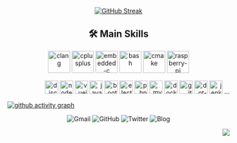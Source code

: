 
<div align="center">
<!--[![GitHub Stats](https://github-readme-stats.vercel.app/api?username=luswdev&show_icons=true&bg_color=30,606c88,3f4c6b&title_color=fff&text_color=fff&icon_color=fff&ring_color=81c8be&hide_border=true)](https://github.com/luswdev)-->
  
[![GitHub Streak](https://github-readme-streak-stats.herokuapp.com/?user=luswdev&background=30,606c88,3f4c6b&ring=81c8be&fire=81c8be&currStreakLabel=81c8be&currStreakNum=fff&sideNums=fff&sideLabels=fff&dates=ccc&hide_border=true)](https://github.com/luswdev)

</div>

<h2 align="center">🛠️ Main Skills</h2>
<p align="center">
  <img height="50" src="https://cdn.jsdelivr.net/gh/devicons/devicon@master/icons/c/c-plain.svg" title="clang" alt="clang">
  <img height="50" src="https://cdn.jsdelivr.net/gh/devicons/devicon@master/icons/cplusplus/cplusplus-plain.svg" title="cplusplus" alt="cplusplus">
  <img height="50" src="https://cdn.jsdelivr.net/gh/devicons/devicon@master/icons/embeddedc/embeddedc-original.svg" title="embedded-c" alt="embedded-c">  
  <img height="50" src="https://cdn.jsdelivr.net/gh/devicons/devicon/icons/bash/bash-original.svg" title="bash" alt="bash">
  <img height="50" src="https://cdn.jsdelivr.net/gh/devicons/devicon/icons/cmake/cmake-original.svg" title="cmake" alt="cmake">
  <img height="50" src="https://cdn.jsdelivr.net/gh/devicons/devicon@master/icons/raspberrypi/raspberrypi-original.svg" title="raspberry-pi" alt="raspberry-pi">
</p>
<p align="right">
  <img height="30" src="https://cdn.jsdelivr.net/gh/devicons/devicon@master/icons/discordjs/discordjs-original.svg" title="discordjs" alt="discordjs">
  <img height="30" src="https://cdn.jsdelivr.net/gh/devicons/devicon@master/icons/nodejs/nodejs-original.svg" title="nodejs" alt="nodejs">
  <img height="30" src="https://cdn.jsdelivr.net/gh/devicons/devicon@master/icons/vuejs/vuejs-original.svg" title="vuejs" alt="vuejs">
  <img height="30" src="https://cdn.jsdelivr.net/gh/devicons/devicon@master/icons/javascript/javascript-original.svg" title="javascript" alt="javascript">
  <img height="30" src="https://cdn.jsdelivr.net/gh/devicons/devicon@master/icons/bootstrap/bootstrap-plain.svg" title="bootstrap" alt="bootstrap">
  <img height="30" src="https://cdn.jsdelivr.net/gh/devicons/devicon@master/icons/electron/electron-original.svg" title="electron" alt="electron">
  <img height="30" src="https://cdn.jsdelivr.net/gh/devicons/devicon@master/icons/php/php-plain.svg" title="php" alt="php">
  <img height="30" src="https://cdn.jsdelivr.net/gh/devicons/devicon@master/icons/mysql/mysql-original.svg" title="mysql" alt="mysql">
  <img height="30" src="https://cdn.jsdelivr.net/gh/devicons/devicon@master/icons/docker/docker-plain.svg" title="docker" alt="docker"> 
  <img height="30" src="https://cdn.jsdelivr.net/gh/devicons/devicon@master/icons/git/git-original.svg" title="git" alt="git">
  <img height="30" src="https://cdn.jsdelivr.net/gh/devicons/devicon@master/icons/dot-net/dot-net-original.svg" title="dot-net" alt="dot-net">
  <img height="30" src="https://cdn.jsdelivr.net/gh/devicons/devicon@master/icons/jenkins/jenkins-original.svg" title="jenkins" alt="jenkins">
  ...
</p>

[![github activity graph](https://github-readme-activity-graph.vercel.app/graph?username=luswdev&hide_border=true&bg_color=transparent&hide_title=true&line=81c8be&color=transparent&point=6E8D88)](https://github.com/luswdev)

<p align="center">
  <a style="text-decoration:none" href="mailto:info@lusw.dev">
    <img src="https://img.shields.io/badge/-Gmail-ea4335?style=for-the-badge&logo=gmail&logoColor=white" alt="Gmail" />
  </a>
  <a style="text-decoration:none" href="https://github.com/luswdev">
    <img src="https://img.shields.io/badge/-GitHub-181717?style=for-the-badge&logo=github&logoColor=white" alt="GitHub" />
  </a>
  <a style="text-decoration:none" href="https://twitter.com/luswdev">
    <img src="https://img.shields.io/badge/-Twitter-1da1f2?style=for-the-badge&logo=twitter&logoColor=white" alt="Twitter" />
  </a>  
  <a style="text-decoration:none" href="https://blog.lusw.dev">
    <img src="https://img.shields.io/badge/-Blog-0085A1?style=for-the-badge&logo=googlechrome&logoColor=white" alt="Blog" />
  </a>
</p>



<p align="right">
  <img src="https://profile-counter.glitch.me/{luswdev}/count.svg" />
</p>

